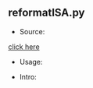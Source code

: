 ## reformatISA.py

* Source:

 [click here](https://github.com/leucinw/ComputTools/tree/master/src/reformatISA.py)

* Usage:

* Intro:

